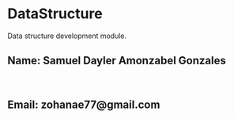 # DataStructure
Data structure development module.
<br>
<h2>Name: Samuel Dayler Amonzabel Gonzales</h2>
<br>
<h2>Email: zohanae77@gmail.com</h2>
